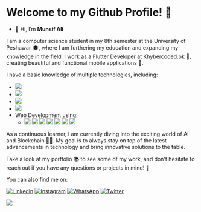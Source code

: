 # Welcome to my Github Profile! 👋
- 👋 Hi, I’m **Munsif Ali**

I am a computer science student in my 8th semester at the University of Peshawar 🎓, where I am furthering my education and expanding my knowledge in the field. I work as a Flutter Developer at Khybercoded.pk 💼, creating beautiful and functional mobile applications 📱.

I have a basic knowledge of multiple technologies, including:

- ![]( 	https://img.shields.io/badge/C%2B%2B-00599C?style=for-the-badge&logo=c%2B%2B&logoColor=white)
- ![](https://img.shields.io/badge/Java-ED8B00?style=for-the-badge&logo=java&logoColor=white)
- ![](https://img.shields.io/badge/Python-3776AB?style=for-the-badge&logo=python&logoColor=white)
- ![](https://img.shields.io/badge/Android-3DDC84?style=for-the-badge&logo=android&logoColor=white)
- Web Development using:
  - ![](https://img.shields.io/badge/HTML-239120?style=for-the-badge&logo=html5&logoColor=white) ![](https://img.shields.io/badge/CSS-239120?&style=for-the-badge&logo=css3&logoColor=white) ![]( 	https://img.shields.io/badge/JavaScript-F7DF1E?style=for-the-badge&logo=javascript&logoColor=black) ![](https://img.shields.io/badge/React-20232A?style=for-the-badge&logo=react&logoColor=61DAFB) ![]( 	https://img.shields.io/badge/Node.js-43853D?style=for-the-badge&logo=node.js&logoColor=white) ![](https://img.shields.io/badge/Express.js-404D59?style=for-the-badge) ![]( 	https://img.shields.io/badge/MongoDB-4EA94B?style=for-the-badge&logo=mongodb&logoColor=white)

As a continuous learner, I am currently diving into the exciting world of AI and Blockchain 🤖🔗. My goal is to always stay on top of the latest advancements in technology and bring innovative solutions to the table.

Take a look at my portfolio 📚 to see some of my work, and don't hesitate to reach out if you have any questions or projects in mind! 🤝

You can also find me on:

[![Linkedin](https://img.shields.io/badge/LinkedIn-0077B5?style=for-the-badge&logo=linkedin&logoColor=white)](https://www.linkedin.com/in/munsif-ali/) [![Instagram](https://img.shields.io/badge/Instagram-E4405F?style=for-the-badge&logo=instagram&logoColor=white)](https://www.instagram.com/munsif_ali_taj/) [![WhatsApp](https://img.shields.io/badge/WhatsApp-25D366?style=for-the-badge&logo=whatsapp&logoColor=white)](https://wa.me/+923493521024) [![Twitter]( 	https://img.shields.io/badge/Twitter-1DA1F2?style=for-the-badge&logo=twitter&logoColor=white)](https://www.twitter.com/Munsif_Ali_Taj)



<picture>
<source 
  srcset="https://github-readme-stats.vercel.app/api?username=Munsif-Ali&show_icons=true&theme=dark"
  media="(prefers-color-scheme: dark)"
/>
<source
  srcset="https://github-readme-stats.vercel.app/api?username=Munsif-Ali&show_icons=true"
  media="(prefers-color-scheme: light), (prefers-color-scheme: no-preference)"
/>
<img src="https://github-readme-stats.vercel.app/api?username=Munsif-Ali&show_icons=true" />
</picture>

<!---
Munsif-Ali/Munsif-Ali is a ✨ special ✨ repository because its `README.md` (this file) appears on your GitHub profile.
You can click the Preview link to take a look at your changes.
--->
